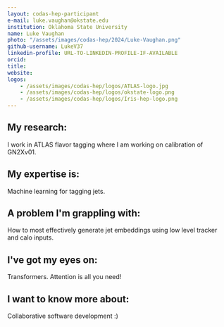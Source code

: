 ```yaml
---
layout: codas-hep-participant
e-mail: luke.vaughan@okstate.edu
institution: Oklahoma State University
name: Luke Vaughan
photo: "/assets/images/codas-hep/2024/Luke-Vaughan.png"
github-username: LukeV37
linkedin-profile: URL-TO-LINKEDIN-PROFILE-IF-AVAILABLE
orcid:
title:
website:
logos:
    - /assets/images/codas-hep/logos/ATLAS-logo.jpg
    - /assets/images/codas-hep/logos/okstate-logo.png
    - /assets/images/codas-hep/logos/Iris-hep-logo.png
---
```


## My research:
I work in ATLAS flavor tagging where I am working on calibration of GN2Xv01.

## My expertise is:
Machine learning for tagging jets.

## A problem I'm grappling with:
How to most effectively generate jet embeddings using low level tracker and calo inputs.

## I've got my eyes on:
Transformers. Attention is all you need!

## I want to know more about:
Collaborative software development :)
